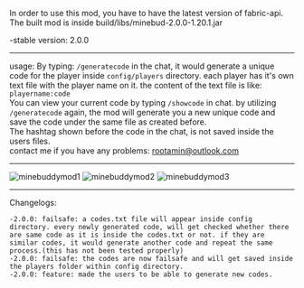 In order to use this mod, you have to have the latest version of fabric-api.
\
The built mod is inside build/libs/minebud-2.0.0-1.20.1.jar

-stable version: 2.0.0
<hr>

usage:
By typing:
``/generatecode`` in the chat, it would generate a unique code for the player inside ``config/players`` directory. each player has it's own text file with the player name on it. the content of the text file is like: ``playername:code``
\
You can view your current code by typing ``/showcode`` in chat. by utilizing ``/generatecode`` again, the mod will generate you a new unique code and save the code under the same file as created before.
\
The hashtag shown before the code in the chat, is not saved inside the users files.
\
contact me if you have any problems: rootamin@outlook.com

<hr>


![minebuddymod1](https://rootamin.github.io/minebudmod1.png)
![minebuddymod2](https://rootamin.github.io/minebudmod2.png)
![minebuddymod3](https://rootamin.github.io/minebudmod3.png)

<hr>

Changelogs:
```
-2.0.0: failsafe: a codes.txt file will appear inside config directory. every newly generated code, will get checked whether there are same code as it is inside the codes.txt or not. if they are similar codes, it would generate another code and repeat the same process.(this has not been tested properly)
-2.0.0: failsafe: the codes are now failsafe and will get saved inside the players folder within config directory.
-2.0.0: feature: made the users to be able to generate new codes.
```